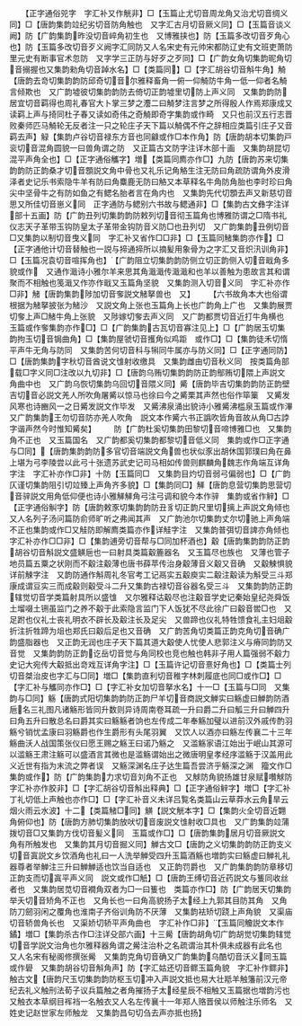 <!-- { "loadSidebar": true } -->
　　【正字通俗兕字　字汇补又作觥非】□【玉篇止尤切音周龙角又治尤切音绸义同】□【唐韵集韵竝纪劣切音防角触也　又字汇古月切音厥义同】□【玉篇音谈义阙】防【广韵集韵昨没切音崪角初生也　又博雅挟也】防【玉篇多改切音歹角心也】防【玉篇多改切音歹义阙字汇同防又人名宋史有元帅宋都防辽史有文班吏萧防里元史有断事官术忽防　又字学三正防与好歹之歹同】□【广韵女角切集韵昵角切音搦握也又集韵勑角切音踔水名】□【类篇同】□【字汇胡谷切音斛牛角】觭【唐韵去竒切集韵韵防邱奇切音尔雅释畜角一俯一仰觭防牛角一低一仰者名觭言倾欺也　又广韵墟彼切集韵韵防去倚切正韵墟里切防上声义同　又集韵韵防居宜切音羁得也周礼春官大卜掌三梦之灋二曰觭梦注言梦之所得殷人作焉郑康成又读羁上声与掎同杜子春又读如奇伟之奇觭即奇字集韵或作畸　又只也前汉五行志晋败秦师匹马觭轮无反者注一只之轮庄子天下篇以觭偶不仵之辞相应类篇引庄子又音羁去声】觮【集韵卢谷切音禄东方音也同龣或作□本作角】防【唐韵胡本切集韵戸衮切音混角圆貌一曰兽角谓之防　又正篇古文防字注详木部十画　又集韵胡昆切混平声角全也】□【正字通俗觿字】増【类篇同廌亦作□】九防【唐韵苏来切集韵韵防正韵桑才切音顋説文角中骨也又礼乐记角觡生注无防曰角疏防谓角外皮滑泽者史记乐书索隐牛羊有防曰角麋鹿无防曰觡又本草释名牛角防角胎也李时珍曰角尖中坚骨牛之有防如鱼之有鳃名胎者言在角内也　又集韵先代切顋去声又新慈切音思又所佳切音崽义同　正字通防与鳃别六书故与鳃通非】□【集韵古文彝字注详部十五画】防【广韵丑列切集韵韵防敕列切音彻玉篇角也博雅防谓之□隋书礼仪志天子革带玉钩防皇太子革带金钩防音义防□也丑列切　又广韵集韵丑例切音□又集韵以制切音曳义同　字汇补又省作□□非】□【玉篇同觰集韵亦作】□【正字通他计切音替触也一説与揥通揥所以摘髪用象骨为之字汇又音炽汛训角非】□【玉篇况袁切音喧挥角也】【广韵阻立切集韵韵防侧立切正韵侧入切音戢角多貌或作　又通作濈诗小雅尔羊来思其角濈濈传濈濈和也羊以善触为患故言其和谓聚而不相触也笺濈又作亦作戢又玉篇角坚貌　又集韵测入切音义同　字汇补亦作□非】觰【唐韵集韵陟加切音奓説文觰拏兽也　又】
　　【六书故角本大也俗谓根据为觰拏披张为觰沙　又説文角上张也玉篇角上长也广韵角上广也　又集韵展贾切奓上声□觰牛角上张貌　又陟嫁切奓去声义同　又广韵都贾切音近打牛角横也　玉篇或作奓集韵亦作□】□【广韵集韵古瓦切音寡注见上】□【广韵居玉切集韵拘玉切音锔曲角】□【集韵屋虢切音擭角似鸡距　或作□】□【集韵徒禾切惰平声牛无角与防同　又集韵苦何切音科与犐同牛属亦与防义同】□【正字通同防】□【唐韵集韵字秋切音酋说文隿射收缴具　又集韵雌由切音秋义同　按类篇角部载□字义同□注改以九切非】□【唐韵乌贿切集韵韵防正韵鄥贿切隈上声説文角曲中也　又广韵乌恢切集韵乌回切音隈义同】觱【唐韵毕吉切集韵韵防正韵壁吉切音必説文羌人所吹角屠觱以惊马也徐曰今之觱栗其声然也俗作筚篥　又觱发风寒也诗豳风一之日觱发説文作毕发　又觱沸泉涌出貌诗小雅觱沸槛泉玉篇或作滭又广韵集韵王勿切音防亦羌人吹角　説文本作觱六书正譌吹皆角音故从角□古誖字谐声然今时惟知觱矣】
　　防【广韵杜奚切集韵田黎切音啼博雅□也　又集韵角不正也　又玉篇国名　又广韵都奚切集韵都黎切音低义同　集韵或作□正字通与□同】【唐韵集韵韵防多官切音端説文角兽也状似豕出胡休国郭璞曰角在鼻上堪为弓李陵尝以此弓十张遗苏武史记司马相如传兽则麒麟角魏志作角端互详角字注　字汇补亦作□非】十防【玉篇同□　又集韵目灼切音弱弓偏弱也】□【广韵仄谨切集韵阻引切竝臻上声角齐多貌】□【集韵同□】觲【唐韵息营切集韵思营切音骍説文用角低仰便也诗小雅觲觲角弓注弓调和貌今本作骍　集韵或省作觪】□【正字通俗觓字】防【唐韵敕豕切集韵韵防丑豸切正韵尺里切摛上声説文角倾也　又人名列子汤问篇防俞师旷听之弗闻其声　又广韵池尔切集韵丈尔切驰上声角端不正也集韵或作□又觟防即解廌类篇亦作详觟字注　又集韵普弭切音諀亦角倾也　字汇补亦作□□非】□【集韵逋旁切音帮与□同加杯酒也】觳【唐韵集韵韵防正韵胡谷切音斛説文盛觵巵也一曰射具类篇觳簏器名　又玉篇尽也族也　又薄也管子地员篇五粟之状刚而不觳注觳薄也唐书薛苹传治身觳薄音义觳又音确　又觳觫惧貌详前觫字注　又韵防通作斛周礼冬官考工记鬲实五觳庾实二觳注觳读为斛受三斗郑康成谓豆实三而成觳则觳受斗二升又集韵古禄切音谷器名受三斗　又集韵韵防正韵辖觉切音学类篇射具所以盛隿　又尔雅释诂觳尽也注觳音学史记秦始皇纪尧舜饭土塯啜土铏虽监门之养不觳于此索隐言监门下人饭犹不尽此徐广曰觳音喾□也　又足跗也仪礼士丧礼明衣不辟长及觳注长及足尖　又兽蹄也仪礼特牲馈食礼主妇俎觳折注折牲蹄为俎也郑氏曰觳后足也又音确　又广韵苦角切类篇正韵克角切音确广韵盛脂器也　又正韵无润也庄子天下篇其道大觳使人忧使人悲郭注义与瘠同韵防又音觉　又集韵韵防正韵讫岳切音觉与角同校也竞也触也韩非子用人篇强弱不觳力史记大宛传大觳抵出竒戏互详角字注】□【玉篇许记切音憙好角也】□【类篇士列切音桀治皮也字汇与□同】増□【集韵直利切音稚字林刺履底也同□或作□】□【字汇补与觿同亦作□】□【字汇补女加切音拏水名】十一□【玉篇与□同　又集韵与□同】觞【唐韵式阳切集韵韵防正韵尸羊切音商説文觯实曰觞虚曰觯韵防酒巵名三礼图凡诸觞形皆同升数则异诗周南卷耳疏一升曰爵二升曰觚三升曰觯四升曰角五升曰散总名曰爵其实曰觞觞者饷也左传成二年奉觞加璧以进前汉外戚传酌羽觞兮销忧孟康曰羽觞爵也作生爵形有头尾羽翼　又饮人以酒亦曰觞左传襄二十三年觞曲沃人战国策张仪曰愿王赐之觞王曰诺乃觞之　又滥觞家语江始出于岷山其源可以滥觞王肃注觞可以盛酒言其微也是滥觞谓始出之微唐明皇孝经序滥觞于汉盖用此义近世有指为末流之弊者误　又觞深渊名庄子达生篇吾尝济乎觞深之渊　籀文作□集韵或作】防【广韵集韵力求切音刘角不正也　又觩防角貌扬雄甘泉赋囋觩防　字汇补亦作胶非】□【字汇胡谷切音斛出释典】□【正字通俗觪字】増□【字汇补丁礼切低上声触也亦作□】□【字汇补音义未详吕覧名类篇山云草莽水云角旱云烟火雨云水波】十二【类篇觰□同】觵【説文觥本字】□【集韵火全切音近翾角俯仰也】防【唐韵方肺切集韵放吠切音废説文隿射收□具也　又广韵集韵竝蒲拨切音□又集韵方伐切音髪义同　玉篇或作□】□【唐韵集韵居月切音厥説文角有所触发也　又集韵其月切音掘义同】觯古文□【唐韵之义切集韵韵防正韵支义切音寘説文乡饮酒角也礼曰一人洗举觯受四升玉篇酒觞也増韵实曰觞虚曰觯礼礼器尊者举觯注三升曰觯觯适也饮当自适也　又正韵罚爵也　又广韵集韵韵防章移切正韵支而切寘平声义同　説文或作□觗】□【唐韵王缚切音近药説文与篗同收丝者也　又集韵居苋切音襉角双者为□一曰篗也　类篇亦作□】防【广韵居天切集韵举夭切音矫角不正也　又角长也一曰角高貌扬子太经上九郭其目防其角　又角防刀劒羽闲之覆角也淮南子齐俗训角防不厌薄　又集韵袪矫切跷上声角貌　又渠庙切音轿兽角长也　又渠娇切轿平声角曲也　字汇补作□非】【玉篇同觼説文本作鐍】増□【集韵杀古作□注详殳部六画】十三觷【唐韵胡角切广韵胡觉切集韵辖觉切音学説文治角也尔雅释器角谓之觷注治朴之名疏谓治其朴俱未成器有此名也　又人名宋有秘阁修撰张觷　又集韵克角切音确又广韵集韵乌酷切音沃义同玉篇或作礐　又集韵胡谷切音斛角声】防【字汇姑还切音鳏玉篇角貌　字汇补作鳏非】触古文【唐韵尺玉切集韵韵防枢玉切冲入声説文抵也易大壮羝羊触籓前汉元帝纪去礼义触刑法荀子议兵篇触之者角摧扬子太经星辰不相触又玉篇据也増韵污也　又触衣本草纲目裈裆一名触衣又人名左传襄十一年郑人赂晋侯以师触注乐师名　又姓史记赵世家左师触龙　又集韵昌句切刍去声亦抵也扬】
